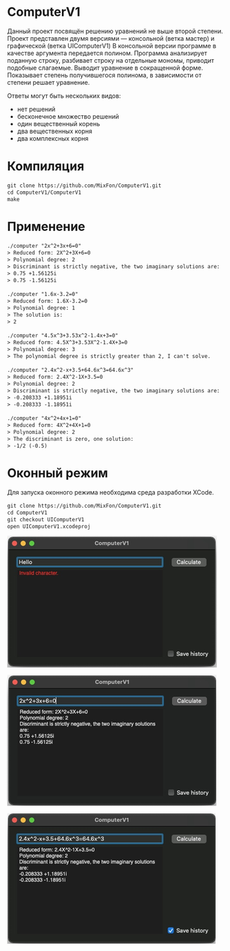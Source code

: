 # ComputerV1
Данный проект посвящён решению уравнений не выше второй степени.
Проект представлен двумя версиями — консольной (ветка мастер) и графической (ветка UIComputerV1)
В консольной версии программе в качестве аргумента передается полином. Программа анализирует поданную строку, разбивает строку на отдельные мономы, приводит подобные слагаемые. Выводит уравнение в сокращенной форме. Показывает степень получившегося полинома, в зависимости от степени решает уравнение.

Ответы могут быть нескольких видов:
* нет решений
* бесконечное множество решений
* один вещественный корень
* два вещественных корня
* два комплексных корня

# Компиляция
    git clone https://github.com/MixFon/ComputerV1.git
    cd ComputerV1/ComputerV1
    make

# Применение
    ./computer "2x^2+3x+6=0"
    > Reduced form: 2X^2+3X+6=0
    > Polynomial degree: 2
    > Discriminant is strictly negative, the two imaginary solutions are:
    > 0.75 +1.56125i
    > 0.75 -1.56125i
    
    ./computer "1.6x-3.2=0"
    > Reduced form: 1.6X-3.2=0
    > Polynomial degree: 1
    > The solution is:
    > 2
    
    ./computer "4.5x^3+3.53x^2-1.4x+3=0"
    > Reduced form: 4.5X^3+3.53X^2-1.4X+3=0
    > Polynomial degree: 3
    > The polynomial degree is strictly greater than 2, I can't solve.
    
    ./computer "2.4x^2-x+3.5+64.6x^3=64.6x^3"
    > Reduced form: 2.4X^2-1X+3.5=0
    > Polynomial degree: 2
    > Discriminant is strictly negative, the two imaginary solutions are:
    > -0.208333 +1.18951i
    > -0.208333 -1.18951i
    
    ./computer "4x^2+4x+1=0"
    > Reduced form: 4X^2+4X+1=0
    > Polynomial degree: 2
    > The discriminant is zero, one solution:
    > -1/2 (-0.5)

# Оконный режим
Для запуска оконного режима необходима среда разработки XCode.

    git clone https://github.com/MixFon/ComputerV1.git
    cd ComputerV1
    git checkout UIComputerV1
    open UIComputerV1.xcodeproj
    

![image_error](https://github.com/MixFon/ComputerV1/blob/master/images/Bz0sVzutA6g.jpg)

![image_1](https://github.com/MixFon/ComputerV1/blob/master/images/GhwkFiVLMNc.jpg)

![image_2](https://github.com/MixFon/ComputerV1/blob/master/images/gKzKzlRL8HA.jpg)

